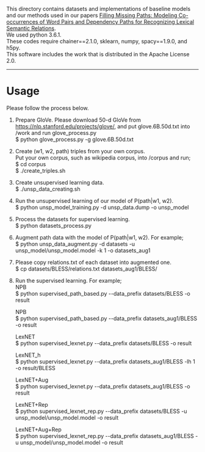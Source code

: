 This directory contains datasets and implementations of baseline models and our methods used in our papers [Filling Missing Paths: Modeling Co-occurrences of Word Pairs and Dependency Paths for Recognizing Lexical Semantic Relations][1].  
We used python 3.6.1.  
These codes require chainer==2.1.0, sklearn, numpy,  spacy==1.9.0, and h5py.  
This software includes the work that is distributed in the Apache License 2.0.  

--------------------------------------------------------------------------------------------------------------------
# Usage
Please follow the process below.

1. Prepare GloVe. Please download 50-d GloVe from https://nlp.stanford.edu/projects/glove/, and put glove.6B.50d.txt into /work and run glove_process.py  
	$ python glove_process.py -g glove.6B.50d.txt

2. Create (w1, w2, path) triples from your own corpus.  
Put your own corpus, such as wikipedia corpus, into /corpus and run;  
	$ cd corpus  
	$ ./create_triples.sh <your corpus>  

3. Create unsupervised learning data.  
	$ ./unsp_data_creating.sh

4. Run the unsupervised learning of our model of P(path|w1, w2).  
	$ python unsp_model_training.py -d unsp_data.dump -o unsp_model

5. Process the datasets for supervised learning.  
	$ python datasets_process.py

6. Augment path data with the model of P(path|w1, w2). For example;  
	$ python unsp_data_augment.py -d datasets -u unsp_model/unsp_model.model -k 1 -o datasets_aug1

7. Please copy relations.txt of each dataset into augmented one.  
	$ cp datasets/BLESS/relations.txt datasets_aug1/BLESS/

8. Run the supervised learning. For example;  
	NPB  
	$ python supervised_path_based.py --data_prefix datasets/BLESS -o result

	NPB  
	$ python supervised_path_based.py --data_prefix datasets_aug1/BLESS -o result

	LexNET  
	$ python supervised_lexnet.py --data_prefix datasets/BLESS -o result

	LexNET_h  
	$ python supervised_lexnet.py --data_prefix datasets_aug1/BLESS -lh 1 -o result/BLESS

	LexNET+Aug  
	$ python supervised_lexnet.py --data_prefix datasets_aug1/BLESS -o result

	LexNET+Rep  
	$ python supervised_lexnet_rep.py --data_prefix datasets/BLESS -u unsp_model/unsp_model.model -o result

	LexNET+Aug+Rep  
	$ python supervised_lexnet_rep.py --data_prefix datasets_aug1/BLESS -u unsp_model/unsp_model.model -o result


[1]:http://aclweb.org/anthology/N18-1102

